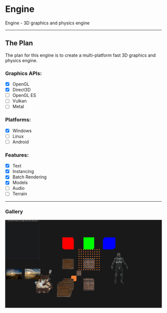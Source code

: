 # Engine

Engine - 3D graphics and physics engine 

***

## The Plan
The plan for this engine is to create a multi-platform fast 3D graphics and physics engine.

### Graphics APIs:
- [X] OpenGL
- [x] Direct3D
- [ ] OpenGL ES
- [ ] Vulkan
- [ ] Metal

### Platforms:
- [x] Windows
- [ ] Linux
- [ ] Android

### Features:
- [x] Text
- [x] Instancing
- [x] Batch Rendering
- [x] Models
- [ ] Audio
- [ ] Terrain

***
### Gallery
![screenshot](/gallery/screenshot.png?raw=true)
